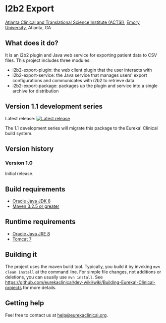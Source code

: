 # I2b2 Export
[Atlanta Clinical and Translational Science Institute (ACTSI)](http://www.actsi.org), [Emory University](http://www.emory.edu), Atlanta, GA

## What does it do?
It is an i2b2 plugin and Java web service for exporting patient data to CSV files. 
This project includes three modules:
* i2b2-export-plugin: the web client plugin that the user interacts with
* i2b2-export-service: the Java service that manages users' export configurations and communicates with i2b2 to retrieve data
* i2b2-export-package: packages up the plugin and service into a single archive for distribution

## Version 1.1 development series
Latest release: [![Latest release](https://maven-badges.herokuapp.com/maven-central/org.eurekaclinical/i2b2-export/badge.svg)](https://maven-badges.herokuapp.com/maven-central/org.eurekaclinical/i2b2-export)

The 1.1 development series will migrate this package to the Eureka! Clinical build system.

## Version history
### Version 1.0
Initial release.

## Build requirements
* [Oracle Java JDK 8](http://www.oracle.com/technetwork/java/javase/overview/index.html)
* [Maven 3.2.5 or greater](https://maven.apache.org)

## Runtime requirements
* [Oracle Java JRE 8](http://www.oracle.com/technetwork/java/javase/overview/index.html)
* [Tomcat 7](https://tomcat.apache.org)

## Building it
The project uses the maven build tool. Typically, you build it by invoking `mvn clean install` at the command line. For simple file changes, not additions or deletions, you can usually use `mvn install`. See https://github.com/eurekaclinical/dev-wiki/wiki/Building-Eureka!-Clinical-projects for more details.

## Getting help
Feel free to contact us at help@eurekaclinical.org.

